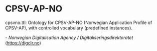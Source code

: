 # CPSV-AP-NO

cpsvno.ttl: Ontology for CPSV-AP-NO (Norwegian Application Profile of CPSV-AP), with controlled vocabulary (predefined instances). 



\- _Norwegian Digitalisation Agency / Digitaliseringsdirektoratet_ (https://digdir.no)
